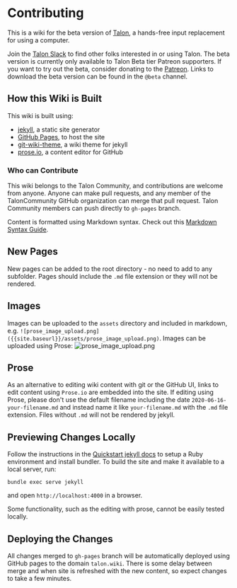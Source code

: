 # Contributing
This is a wiki for the beta version of [Talon](https://talonvoice.com/), a hands-free input replacement for using a computer.

Join the [Talon Slack](https://talonvoice.com/chat) to find other folks interested in or using Talon. The beta version is currently only available to Talon Beta tier Patreon supporters. If you want to try out the beta, consider donating to the [Patreon](https://www.patreon.com/lunixbochs). Links to download the beta version can be found in the `@beta` channel.

## How this Wiki is Built

This wiki is built using:
- [jekyll](https://jekyllrb.com/docs/), a static site generator
- [GitHub Pages](https://jekyllrb.com/docs/github-pages/), to host the site
- [git-wiki-theme](https://github.com/Drassil/git-wiki-theme), a wiki theme for jekyll
- [prose.io](https://github.com/prose/prose), a content editor for GitHub

### Who can Contribute
This wiki belongs to the Talon Community, and contributions are welcome from anyone. Anyone can make pull requests, and any member of the TalonCommunity GitHub organization can merge that pull request. Talon Community members can push directly to `gh-pages` branch.

Content is formatted using Markdown syntax. Check out this [Markdown Syntax Guide](https://guides.github.com/pdfs/markdown-cheatsheet-online.pdf).

## New Pages
New pages can be added to the root directory - no need to add to any subfolder. Pages should include the `.md` file extension or they will not be rendered.

## Images
Images can be uploaded to the `assets` directory and included in markdown, e.g. `![prose_image_upload.png]({{site.baseurl}}/assets/prose_image_upload.png)`. Images can be uploaded using Prose:
![prose_image_upload.png]({{site.baseurl}}/assets/prose_image_upload.png)

## Prose
As an alternative to editing wiki content with git or the GitHub UI, links to edit content using `Prose.io` are embedded into the site. If editing using Prose, please don't use the default filename including the date `2020-06-16-your-filename.md` and instead name it like `your-filename.md` with the `.md` file extension. Files without `.md` will not be rendered by jekyll.

## Previewing Changes Locally
Follow the instructions in the [Quickstart jekyll docs](https://jekyllrb.com/docs/) to setup a Ruby environment and install bundler.  To build the site and make it available to a local server, run:

```
bundle exec serve jekyll
```

and open `http://localhost:4000` in a browser.

Some functionality, such as the editing with prose, cannot be easily tested locally.

## Deploying the Changes
All changes merged to `gh-pages` branch will be automatically deployed using GitHub pages to the domain `talon.wiki`. There is some delay between merge and when site is refreshed with the new content, so expect changes to take a few minutes.
